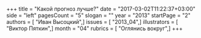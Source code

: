 +++
title = "Какой прогноз лучше?"
date = "2017-03-02T11:22:37+03:00"
side = "left"
pagesCount = "5"
slogan = ""
year = "2013"
startPage = "2"
authors = [ "Иван Высоцкий",]
issues = [ "2013_04",]
illustrators = [ "Виктор Пяткин",]
month = "04"
rubrics = [ "Оглянись вокруг",]
+++
